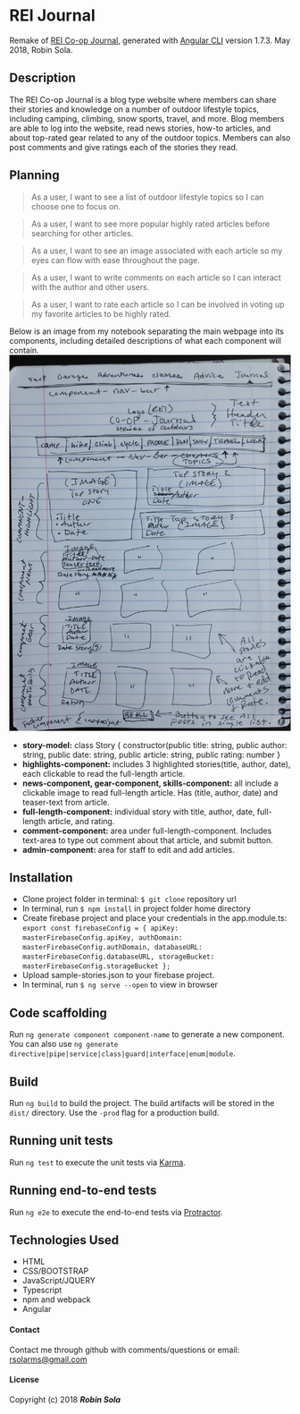 # REI Journal
Remake of [REI Co-op Journal](https://www.rei.com/blog), generated with [Angular CLI](https://github.com/angular/angular-cli) version 1.7.3. May 2018, Robin Sola.

## Description
The REI Co-op Journal is a blog type website where members can share their stories and knowledge on a number of outdoor lifestyle topics, including camping, climbing, snow sports, travel, and more. Blog members are able to log into the website, read news stories, how-to articles, and about top-rated gear related to any of the outdoor topics. Members can also post comments and give ratings each of the stories they read.

## Planning
> As a user, I want to see a list of outdoor lifestyle topics so I can choose one to focus on.

> As a user, I want to see more popular highly rated articles before searching for other articles.

> As a user, I want to see an image associated with each article so my eyes can flow with ease throughout the page.

> As a user, I want to write comments on each article so I can interact with the author and other users.

> As a user, I want to rate each article so I can be involved in voting up my favorite articles to be highly rated.

Below is an image from my notebook separating the main webpage into its components, including detailed descriptions of what each component will contain.
![](readme-plan.JPG)
* __story-model:__ class Story { constructor(public title: string, public author: string, public date: string, public article: string, public rating: number }
* __highlights-component:__ includes 3 highlighted stories(title, author, date), each clickable to read the  full-length article.
* __news-component, gear-component, skills-component:__ all include a clickable image to read full-length article. Has (title, author, date) and teaser-text from article.
* __full-length-component:__ individual story with title, author, date, full-length article, and rating.
* __comment-component:__ area under full-length-component. Includes text-area to type out comment about that article, and submit button.
* __admin-component:__ area for staff to edit and add articles.

## Installation
* Clone project folder in terminal: `$ git clone` repository url
* In terminal, run `$ npm install` in project folder home directory
* Create firebase project and place your credentials in the app.module.ts:
`export const firebaseConfig = {
  apiKey: masterFirebaseConfig.apiKey,
  authDomain: masterFirebaseConfig.authDomain,
  databaseURL: masterFirebaseConfig.databaseURL,
  storageBucket: masterFirebaseConfig.storageBucket
};`
* Upload sample-stories.json to your firebase project.
* In terminal, run `$ ng serve --open` to view in browser

## Code scaffolding
Run `ng generate component component-name` to generate a new component. You can also use `ng generate directive|pipe|service|class|guard|interface|enum|module`.

## Build
Run `ng build` to build the project. The build artifacts will be stored in the `dist/` directory. Use the `-prod` flag for a production build.

## Running unit tests
Run `ng test` to execute the unit tests via [Karma](https://karma-runner.github.io).

## Running end-to-end tests
Run `ng e2e` to execute the end-to-end tests via [Protractor](http://www.protractortest.org/).

## Technologies Used
* HTML
* CSS/BOOTSTRAP
* JavaScript/JQUERY
* Typescript
* npm and webpack
* Angular

#### Contact
Contact me through github with comments/questions or email: rsolarms@gmail.com

#### License
Copyright (c) 2018 **_Robin Sola_**
